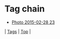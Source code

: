 <!--
title: Tag chain
date: 2020-06-28T14:57:48.632Z
tags:
-->
# Tag chain

 * [Photo 2015-02-28 23](112355264272.md)

| [Tags](tags.md) | [Top](index.md) |
